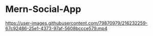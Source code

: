 # Mern-Social-App

https://user-images.githubusercontent.com/79870979/216232259-67c92486-25e1-4373-97af-5608bccce579.mp4

